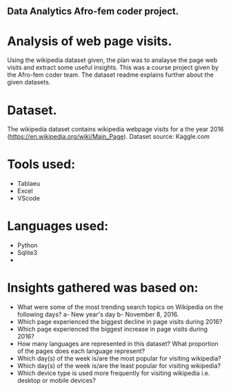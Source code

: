 ##        Data Analytics Afro-fem coder project.
#                                  Analysis of web page visits.
Using the wikipedia dataset given, the plan was to analayse the page web visits and extract some useful insights. This was a course project given by the Afro-fem coder team. The dataset readme explains further about the given datasets.
#                                  Dataset.
The wikipedia dataset contains wikipedia webpage visits for a the year 2016 (https://en.wikipedia.org/wiki/Main_Page).
Dataset source: Kaggle.com
#                                 Tools used:
- Tablaeu
- Excel
- VScode
#                                 Languages used:
- Python
- Sqlite3
- 
#                                 Insights gathered was based on:
- What were some of the most trending search topics on Wikipedia on the following days? a- New year's day b- November 8, 2016.
- Which page experienced the biggest decline in page visits during 2016?
- Which page experienced the biggest increase in page visits during 2016?
- How many languages are represented in this dataset? What proportion of the pages does each language represent?
- Which day(s) of the week is/are the most popular for visiting wikipedia?
- Which day(s) of the week is/are the least popular for visiting wikipedia?
- Which device type is used more frequently for visiting wikipedia i.e. desktop or mobile devices?
